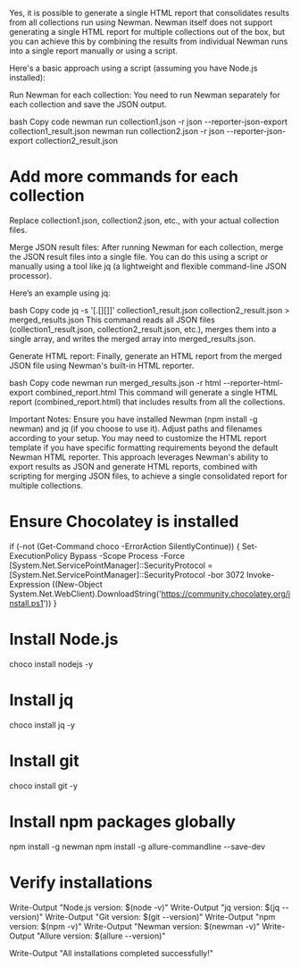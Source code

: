 Yes, it is possible to generate a single HTML report that consolidates results from all collections run using Newman. Newman itself does not support generating a single HTML report for multiple collections out of the box, but you can achieve this by combining the results from individual Newman runs into a single report manually or using a script.

Here's a basic approach using a script (assuming you have Node.js installed):

Run Newman for each collection:
You need to run Newman separately for each collection and save the JSON output.

bash
Copy code
newman run collection1.json -r json --reporter-json-export collection1_result.json
newman run collection2.json -r json --reporter-json-export collection2_result.json
# Add more commands for each collection
Replace collection1.json, collection2.json, etc., with your actual collection files.

Merge JSON result files:
After running Newman for each collection, merge the JSON result files into a single file. You can do this using a script or manually using a tool like jq (a lightweight and flexible command-line JSON processor).

Here’s an example using jq:

bash
Copy code
jq -s '[.[][]]' collection1_result.json collection2_result.json > merged_results.json
This command reads all JSON files (collection1_result.json, collection2_result.json, etc.), merges them into a single array, and writes the merged array into merged_results.json.

Generate HTML report:
Finally, generate an HTML report from the merged JSON file using Newman's built-in HTML reporter.

bash
Copy code
newman run merged_results.json -r html --reporter-html-export combined_report.html
This command will generate a single HTML report (combined_report.html) that includes results from all the collections.

Important Notes:
Ensure you have installed Newman (npm install -g newman) and jq (if you choose to use it).
Adjust paths and filenames according to your setup.
You may need to customize the HTML report template if you have specific formatting requirements beyond the default Newman HTML reporter.
This approach leverages Newman's ability to export results as JSON and generate HTML reports, combined with scripting for merging JSON files, to achieve a single consolidated report for multiple collections.



# Ensure Chocolatey is installed
if (-not (Get-Command choco -ErrorAction SilentlyContinue)) {
    Set-ExecutionPolicy Bypass -Scope Process -Force
    [System.Net.ServicePointManager]::SecurityProtocol = [System.Net.ServicePointManager]::SecurityProtocol -bor 3072
    Invoke-Expression ((New-Object System.Net.WebClient).DownloadString('https://community.chocolatey.org/install.ps1'))
}

# Install Node.js
choco install nodejs -y

# Install jq
choco install jq -y

# Install git
choco install git -y

# Install npm packages globally
npm install -g newman
npm install -g allure-commandline --save-dev

# Verify installations
Write-Output "Node.js version: $(node -v)"
Write-Output "jq version: $(jq --version)"
Write-Output "Git version: $(git --version)"
Write-Output "npm version: $(npm -v)"
Write-Output "Newman version: $(newman -v)"
Write-Output "Allure version: $(allure --version)"

Write-Output "All installations completed successfully!"